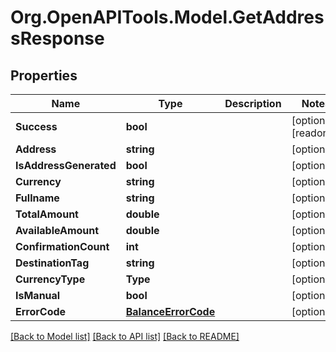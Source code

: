 # Org.OpenAPITools.Model.GetAddressResponse
## Properties

Name | Type | Description | Notes
------------ | ------------- | ------------- | -------------
**Success** | **bool** |  | [optional] [readonly] 
**Address** | **string** |  | [optional] 
**IsAddressGenerated** | **bool** |  | [optional] 
**Currency** | **string** |  | [optional] 
**Fullname** | **string** |  | [optional] 
**TotalAmount** | **double** |  | [optional] 
**AvailableAmount** | **double** |  | [optional] 
**ConfirmationCount** | **int** |  | [optional] 
**DestinationTag** | **string** |  | [optional] 
**CurrencyType** | **Type** |  | [optional] 
**IsManual** | **bool** |  | [optional] 
**ErrorCode** | [**BalanceErrorCode**](BalanceErrorCode.md) |  | [optional] 

[[Back to Model list]](../README.md#documentation-for-models) [[Back to API list]](../README.md#documentation-for-api-endpoints) [[Back to README]](../README.md)

